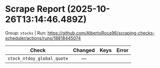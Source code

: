 # Scrape Report (2025-10-26T13:14:46.489Z)

Group: `stocks`  |  Run: https://github.com/AlbertoRoca96/scraping-checks-scheduler/actions/runs/18818445074

| Check | Changed | Keys | Error |
|---|:---:|:--|:--|
| `stock_ntdoy_global_quote` | — |  |  |
